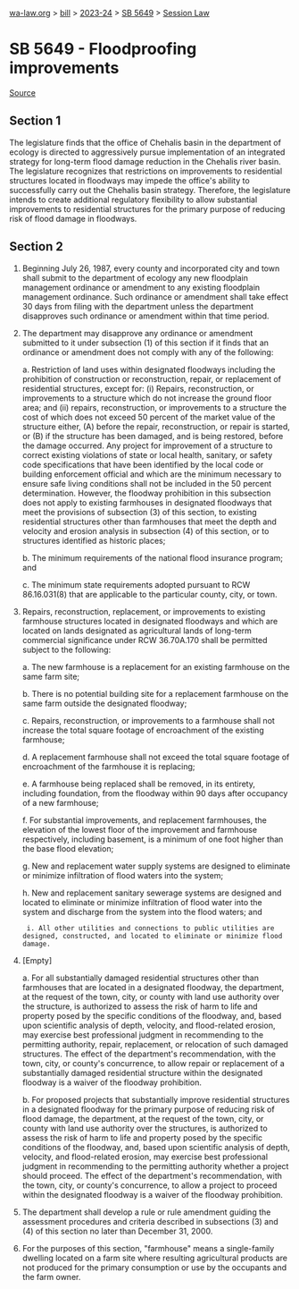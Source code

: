 [wa-law.org](/) > [bill](/bill/) > [2023-24](/bill/2023-24/) > [SB 5649](/bill/2023-24/sb/5649/) > [Session Law](/bill/2023-24/sb/5649/S.SL/)

# SB 5649 - Floodproofing improvements

[Source](http://lawfilesext.leg.wa.gov/biennium/2023-24/Pdf/Bills/Session%20Laws/Senate/5649-S.SL.pdf)

## Section 1
The legislature finds that the office of Chehalis basin in the department of ecology is directed to aggressively pursue implementation of an integrated strategy for long-term flood damage reduction in the Chehalis river basin. The legislature recognizes that restrictions on improvements to residential structures located in floodways may impede the office's ability to successfully carry out the Chehalis basin strategy. Therefore, the legislature intends to create additional regulatory flexibility to allow substantial improvements to residential structures for the primary purpose of reducing risk of flood damage in floodways.

## Section 2
1. Beginning July 26, 1987, every county and incorporated city and town shall submit to the department of ecology any new floodplain management ordinance or amendment to any existing floodplain management ordinance. Such ordinance or amendment shall take effect 30 days from filing with the department unless the department disapproves such ordinance or amendment within that time period.

2. The department may disapprove any ordinance or amendment submitted to it under subsection (1) of this section if it finds that an ordinance or amendment does not comply with any of the following:

    a. Restriction of land uses within designated floodways including the prohibition of construction or reconstruction, repair, or replacement of residential structures, except for: (i) Repairs, reconstruction, or improvements to a structure which do not increase the ground floor area; and (ii) repairs, reconstruction, or improvements to a structure the cost of which does not exceed 50 percent of the market value of the structure either, (A) before the repair, reconstruction, or repair is started, or (B) if the structure has been damaged, and is being restored, before the damage occurred. Any project for improvement of a structure to correct existing violations of state or local health, sanitary, or safety code specifications that have been identified by the local code or building enforcement official and which are the minimum necessary to ensure safe living conditions shall not be included in the 50 percent determination. However, the floodway prohibition in this subsection does not apply to existing farmhouses in designated floodways that meet the provisions of subsection (3) of this section,  to existing residential structures other than farmhouses that meet the depth and velocity and erosion analysis in subsection (4) of this section, or to structures identified as historic places;

    b. The minimum requirements of the national flood insurance program; and

    c. The minimum state requirements adopted pursuant to RCW 86.16.031(8) that are applicable to the particular county, city, or town.

3. Repairs, reconstruction, replacement, or improvements to existing farmhouse structures located in designated floodways and which are located on lands designated as agricultural lands of long-term commercial significance under RCW 36.70A.170 shall be permitted subject to the following:

    a. The new farmhouse is a replacement for an existing farmhouse on the same farm site;

    b. There is no potential building site for a replacement farmhouse on the same farm outside the designated floodway;

    c. Repairs, reconstruction, or improvements to a farmhouse shall not increase the total square footage of encroachment of the existing farmhouse;

    d. A replacement farmhouse shall not exceed the total square footage of encroachment of the farmhouse it is replacing;

    e. A farmhouse being replaced shall be removed, in its entirety, including foundation, from the floodway within 90 days after occupancy of a new farmhouse;

    f. For substantial improvements, and replacement farmhouses, the elevation of the lowest floor of the improvement and farmhouse respectively, including basement, is a minimum of one foot higher than the base flood elevation;

    g. New and replacement water supply systems are designed to eliminate or minimize infiltration of flood waters into the system;

    h. New and replacement sanitary sewerage systems are designed and located to eliminate or minimize infiltration of flood water into the system and discharge from the system into the flood waters; and

        i. All other utilities and connections to public utilities are designed, constructed, and located to eliminate or minimize flood damage.

4. [Empty]

    a. For all substantially damaged residential structures other than farmhouses that are located in a designated floodway, the department, at the request of the town, city, or county with land use authority over the structure, is authorized to assess the risk of harm to life and property posed by the specific conditions of the floodway, and, based upon scientific analysis of depth, velocity, and flood-related erosion, may exercise best professional judgment in recommending to the permitting authority, repair, replacement, or relocation of such damaged structures. The effect of the department's recommendation, with the town, city, or county's concurrence, to allow repair or replacement of a substantially damaged residential structure within the designated floodway is a waiver of the floodway prohibition.

    b. For proposed projects that substantially improve residential structures in a designated floodway for the primary purpose of reducing risk of flood damage, the department, at the request of the town, city, or county with land use authority over the structures, is authorized to assess the risk of harm to life and property posed by the specific conditions of the floodway, and, based upon scientific analysis of depth, velocity, and flood-related erosion, may exercise best professional judgment in recommending to the permitting authority whether a project should proceed. The effect of the department's recommendation, with the town, city, or county's concurrence, to allow a project to proceed within the designated floodway is a waiver of the floodway prohibition.

5. The department shall develop a rule or rule amendment guiding the assessment procedures and criteria described in subsections (3) and (4) of this section no later than December 31, 2000.

6. For the purposes of this section, "farmhouse" means a single-family dwelling located on a farm site where resulting agricultural products are not produced for the primary consumption or use by the occupants and the farm owner.
